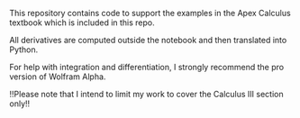 This repository contains code to support the examples in the Apex Calculus textbook which is included
in this repo.

All derivatives are computed outside the notebook and then translated into Python. 

For help with integration and differentiation, I strongly recommend the pro version of Wolfram Alpha.

!!Please note that I intend to limit my work to cover the Calculus III section only!!
